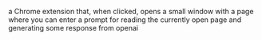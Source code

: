 a Chrome extension that, when clicked, opens a small window with a page where you can enter a prompt for reading the currently open page and generating some response from openai